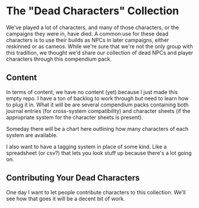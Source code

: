 # The "Dead Characters" Collection

We've played a lot of characters, and many of those characters, or the campaigns they were in, have died. 
A common use for these dead characters is to use their builds as NPCs in later campaigns, either reskinned or as cameos.
While we're sure that we're not the only group with this tradition, we thought we'd share our collection of dead NPCs and player characters
through this compendium pack.

## Content

In terms of content, we have no content (yet) because I just made this empty repo. I have a ton of backlog to work through but need to learn how to plug it in.
What it will be are several compendium packs containing both journal entries (for cross-system compatibility) and character sheets (if the appropriate system for the character sheets is present).

Someday there will be a chart here outlining how many characters of each system are available.

I also want to have a tagging system in place of some kind. Like a spreadsheet (or csv?) that lets you look stuff up because there's a lot going on.

## Contributing Your Dead Characters

One day I want to let people contribute characters to this collection. We'll see how that goes it will be a decent bit of work.

